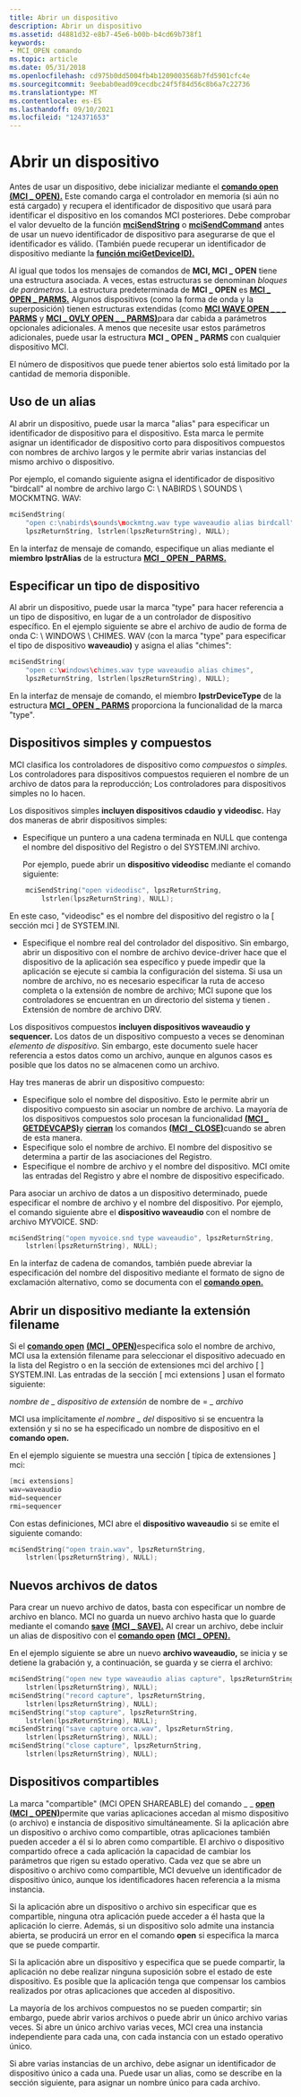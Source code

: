 ```yaml
---
title: Abrir un dispositivo
description: Abrir un dispositivo
ms.assetid: d4881d32-e8b7-45e6-b00b-b4cd69b738f1
keywords:
- MCI_OPEN comando
ms.topic: article
ms.date: 05/31/2018
ms.openlocfilehash: cd975b0dd5004fb4b1209003568b7fd5901cfc4e
ms.sourcegitcommit: 9eebab0ead09cecdbc24f5f84d56c8b6a7c22736
ms.translationtype: MT
ms.contentlocale: es-ES
ms.lasthandoff: 09/10/2021
ms.locfileid: "124371653"
---
```

# <a name="opening-a-device"></a>Abrir un dispositivo

Antes de usar un dispositivo, debe inicializar mediante el [**comando open**](open.md) [**(MCI \_ OPEN).**](mci-open.md) Este comando carga el controlador en memoria (si aún no está cargado) y recupera el identificador de dispositivo que usará para identificar el dispositivo en los comandos MCI posteriores. Debe comprobar el valor devuelto de la función [**mciSendString**](/previous-versions//dd757161(v=vs.85)) o [**mciSendCommand**](/previous-versions//dd757160(v=vs.85)) antes de usar un nuevo identificador de dispositivo para asegurarse de que el identificador es válido. (También puede recuperar un identificador de dispositivo mediante la [**función mciGetDeviceID).**](/previous-versions//dd757156(v=vs.85))

Al igual que todos los mensajes de comandos de **MCI, MCI \_ OPEN** tiene una estructura asociada. A veces, estas estructuras se denominan *bloques de parámetros*. La estructura predeterminada de **MCI \_ OPEN** es [**MCI \_ OPEN \_ PARMS.**](mci-open-parms.md) Algunos dispositivos  (como la forma de onda y la superposición) tienen estructuras extendidas (como [**MCI WAVE OPEN \_ \_ \_ PARMS**](mci-wave-open-parms.md) y [**MCI \_ OVLY OPEN \_ \_ PARMS)**](mci-ovly-open-parms.md)para dar cabida a parámetros opcionales adicionales. A menos que necesite usar estos parámetros adicionales, puede usar la estructura **MCI \_ OPEN \_ PARMS** con cualquier dispositivo MCI.

El número de dispositivos que puede tener abiertos solo está limitado por la cantidad de memoria disponible.

## <a name="using-an-alias"></a>Uso de un alias

Al abrir un dispositivo, puede usar la marca "alias" para especificar un identificador de dispositivo para el dispositivo. Esta marca le permite asignar un identificador de dispositivo corto para dispositivos compuestos con nombres de archivo largos y le permite abrir varias instancias del mismo archivo o dispositivo.

Por ejemplo, el comando siguiente asigna el identificador de dispositivo "birdcall" al nombre de archivo largo C: \\ NABIRDS \\ SOUNDS \\ MOCKMTNG. WAV:


```C++
mciSendString(
    "open c:\nabirds\sounds\mockmtng.wav type waveaudio alias birdcall", 
    lpszReturnString, lstrlen(lpszReturnString), NULL);
```



En la interfaz de mensaje de comando, especifique un alias mediante el **miembro lpstrAlias** de la estructura [**MCI \_ OPEN \_ PARMS.**](mci-open-parms.md)

## <a name="specifying-a-device-type"></a>Especificar un tipo de dispositivo

Al abrir un dispositivo, puede usar la marca "type" para hacer referencia a un tipo de dispositivo, en lugar de a un controlador de dispositivo específico. En el ejemplo siguiente se abre el archivo de audio de forma de onda C: \\ WINDOWS \\ CHIMES. WAV (con la marca "type" para especificar el tipo de dispositivo **waveaudio)** y asigna el alias "chimes":


```C++
mciSendString(
    "open c:\windows\chimes.wav type waveaudio alias chimes", 
    lpszReturnString, lstrlen(lpszReturnString), NULL);
```



En la interfaz de mensaje de comando, el miembro **lpstrDeviceType** de la estructura [**MCI \_ OPEN \_ PARMS**](mci-open-parms.md) proporciona la funcionalidad de la marca "type".

## <a name="simple-and-compound-devices"></a>Dispositivos simples y compuestos

MCI clasifica los controladores de dispositivo como *compuestos* o *simples.* Los controladores para dispositivos compuestos requieren el nombre de un archivo de datos para la reproducción; Los controladores para dispositivos simples no lo hacen.

Los dispositivos simples **incluyen dispositivos cdaudio** **y videodisc.** Hay dos maneras de abrir dispositivos simples:

-   Especifique un puntero a una cadena terminada en NULL que contenga el nombre del dispositivo del Registro o del SYSTEM.INI archivo.

    Por ejemplo, puede abrir un **dispositivo videodisc** mediante el comando siguiente:


```C++
    mciSendString("open videodisc", lpszReturnString, 
        lstrlen(lpszReturnString), NULL);
```



En este caso, "videodisc" es el nombre del dispositivo del registro o la \[ sección mci \] de SYSTEM.INI.

-   Especifique el nombre real del controlador del dispositivo. Sin embargo, abrir un dispositivo con el nombre de archivo device-driver hace que el dispositivo de la aplicación sea específico y puede impedir que la aplicación se ejecute si cambia la configuración del sistema. Si usa un nombre de archivo, no es necesario especificar la ruta de acceso completa o la extensión de nombre de archivo; MCI supone que los controladores se encuentran en un directorio del sistema y tienen . Extensión de nombre de archivo DRV.

Los dispositivos compuestos **incluyen dispositivos waveaudio** **y sequencer.** Los datos de un dispositivo compuesto a veces se denominan *elemento de dispositivo*. Sin embargo, este documento suele hacer referencia a estos datos como un archivo, aunque en algunos casos es posible que los datos no se almacenen como un archivo.

Hay tres maneras de abrir un dispositivo compuesto:

-   Especifique solo el nombre del dispositivo. Esto le permite abrir un dispositivo compuesto sin asociar un nombre de archivo. La mayoría de [](capability.md) los dispositivos compuestos solo procesan la funcionalidad [**(MCI \_ GETDEVCAPS)**](mci-getdevcaps.md)y [**cierran**](close.md) los comandos [**(MCI \_ CLOSE)**](mci-close.md)cuando se abren de esta manera.
-   Especifique solo el nombre de archivo. El nombre del dispositivo se determina a partir de las asociaciones del Registro.
-   Especifique el nombre de archivo y el nombre del dispositivo. MCI omite las entradas del Registro y abre el nombre de dispositivo especificado.

Para asociar un archivo de datos a un dispositivo determinado, puede especificar el nombre de archivo y el nombre del dispositivo. Por ejemplo, el comando siguiente abre el **dispositivo waveaudio** con el nombre de archivo MYVOICE. SND:


```C++
mciSendString("open myvoice.snd type waveaudio", lpszReturnString, 
    lstrlen(lpszReturnString), NULL);
```



En la interfaz de cadena de comandos, también puede abreviar la especificación del nombre del dispositivo mediante el formato de signo de exclamación alternativo, como se documenta con el [**comando open.**](open.md)

## <a name="opening-a-device-using-the-filename-extension"></a>Abrir un dispositivo mediante la extensión filename

Si el [**comando open**](open.md) [**(MCI \_ OPEN)**](mci-open.md)especifica solo el nombre de archivo, MCI usa la extensión filename para seleccionar el dispositivo adecuado en la lista del Registro o en la sección de extensiones mci del archivo \[ \] SYSTEM.INI. Las entradas de la sección \[ mci extensions \] usan el formato siguiente:

*nombre de \_ dispositivo de extensión* de nombre de  =  *\_ archivo*

MCI usa implícitamente *el nombre \_ del* dispositivo si se encuentra la extensión y si no se ha especificado un nombre de dispositivo en el **comando open.**

En el ejemplo siguiente se muestra una sección \[ típica de extensiones \] mci:


```C++
[mci extensions]
wav=waveaudio
mid=sequencer
rmi=sequencer
```



Con estas definiciones, MCI abre el **dispositivo waveaudio** si se emite el siguiente comando:


```C++
mciSendString("open train.wav", lpszReturnString, 
    lstrlen(lpszReturnString), NULL);
```



## <a name="new-data-files"></a>Nuevos archivos de datos

Para crear un nuevo archivo de datos, basta con especificar un nombre de archivo en blanco. MCI no guarda un nuevo archivo hasta que lo guarde mediante el comando [**save**](save.md) [**(MCI \_ SAVE).**](mci-save.md) Al crear un archivo, debe incluir un alias de dispositivo con el [**comando open**](open.md) [**(MCI \_ OPEN).**](mci-open.md)

En el ejemplo siguiente se abre un nuevo **archivo waveaudio,** se inicia y se detiene la grabación y, a continuación, se guarda y se cierra el archivo:


```C++
mciSendString("open new type waveaudio alias capture", lpszReturnString, 
    lstrlen(lpszReturnString), NULL);
mciSendString("record capture", lpszReturnString, 
    lstrlen(lpszReturnString), NULL);
mciSendString("stop capture", lpszReturnString, 
    lstrlen(lpszReturnString), NULL);
mciSendString("save capture orca.wav", lpszReturnString, 
    lstrlen(lpszReturnString), NULL);
mciSendString("close capture", lpszReturnString, 
    lstrlen(lpszReturnString), NULL);
```



## <a name="sharable-devices"></a>Dispositivos compartibles

La marca "compartible" (MCI OPEN SHAREABLE) del comando \_ \_ [**open**](open.md) [**(MCI \_ OPEN)**](mci-open.md)permite que varias aplicaciones accedan al mismo dispositivo (o archivo) e instancia de dispositivo simultáneamente. Si la aplicación abre un dispositivo o archivo como compartible, otras aplicaciones también pueden acceder a él si lo abren como compartible. El archivo o dispositivo compartido ofrece a cada aplicación la capacidad de cambiar los parámetros que rigen su estado operativo. Cada vez que se abre un dispositivo o archivo como compartible, MCI devuelve un identificador de dispositivo único, aunque los identificadores hacen referencia a la misma instancia.

Si la aplicación abre un dispositivo o archivo sin especificar que es compartible, ninguna otra aplicación puede acceder a él hasta que la aplicación lo cierre. Además, si un dispositivo solo admite una instancia abierta, se producirá un error en el comando **open** si especifica la marca que se puede compartir.

Si la aplicación abre un dispositivo y especifica que se puede compartir, la aplicación no debe realizar ninguna suposición sobre el estado de este dispositivo. Es posible que la aplicación tenga que compensar los cambios realizados por otras aplicaciones que acceden al dispositivo.

La mayoría de los archivos compuestos no se pueden compartir; sin embargo, puede abrir varios archivos o puede abrir un único archivo varias veces. Si abre un único archivo varias veces, MCI crea una instancia independiente para cada una, con cada instancia con un estado operativo único.

Si abre varias instancias de un archivo, debe asignar un identificador de dispositivo único a cada una. Puede usar un alias, como se describe en la sección siguiente, para asignar un nombre único para cada archivo.

 

 